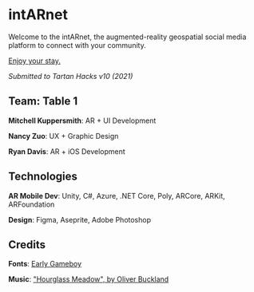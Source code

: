 # intARnet

Welcome to the intARnet, the augmented-reality geospatial social media platform to connect with your community.

[Enjoy your stay.](https://youtu.be/2WW6OzM3Tsc)


_Submitted to Tartan Hacks v10 (2021)_

## Team: Table 1
**Mitchell Kuppersmith**: AR + UI Development

**Nancy Zuo**: UX + Graphic Design

**Ryan Davis**: AR + iOS Development 

## Technologies
**AR Mobile Dev**: Unity, C#, Azure, .NET Core, Poly, ARCore, ARKit, ARFoundation

**Design**: Figma, Aseprite, Adobe Photoshop

## Credits
**Fonts**: [Early Gameboy](https://www.dafont.com/early-gameboy.font)

**Music**: ["Hourglass Meadow", by Oliver Buckland](https://www.youtube.com/watch?v=Urs2oS83Cw0)
